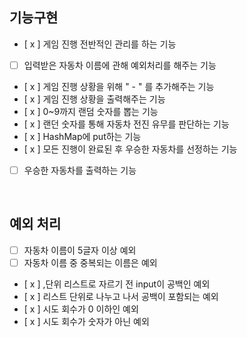 ## 기능구현
- [ x ] 게임 진행 전반적인 관리를 하는 기능 
- [ ] 입력받은 자동차 이름에 관해 예외처리를 해주는 기능
- [ x ] 게임 진행 상황을 위해 " - " 를 추가해주는 기능
- [ x ] 게임 진행 상황을 출력해주는 기능
- [ x ] 0~9까지 랜덤 숫자를 뽑는 기능
- [ x ] 랜던 숫자를 통해 자동차 전진 유무를 판단하는 기능
- [ x ] HashMap에 put하는 기능
- [ x ] 모든 진행이 완료된 후 우승한 자동차를 선정하는 기능
- [ ] 우승한 자동차를 출력하는 기능 

<br> 

## 예외 처리
- [ ] 자동차 이름이 5글자 이상 예외
- [ ] 자동차 이름 중 중복되는 이름은 예외
- [ x ] ,단위 리스트로 자르기 전 input이 공백인 예외
- [ x ] 리스트 단위로 나누고 나서 공백이 포함되는 예외
- [ x ] 시도 회수가 0 이하인 예외
- [ x ] 시도 회수가 숫자가 아닌 예외